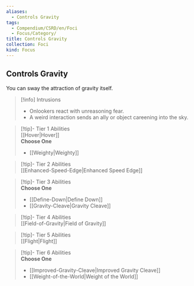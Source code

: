 ```yaml
---
aliases:
  - Controls Gravity
tags:
  - Compendium/CSRD/en/Foci
  - Focus/Category/
title: Controls Gravity
collection: Foci
kind: Focus
---
```

## Controls Gravity  
You can sway the attraction of gravity itself.  

>[!info] Intrusions  
>- Onlookers react with unreasoning fear.  
>- A weird interaction sends an ally or object careening into the sky.  


>[!tip]- Tier 1 Abilities  
> [[Hover|Hover]]  
> **Choose One**  
>- [[Weighty|Weighty]]  


>[!tip]- Tier 2 Abilities  
> [[Enhanced-Speed-Edge|Enhanced Speed Edge]]  


>[!tip]- Tier 3 Abilities  
> **Choose One**  
>- [[Define-Down|Define Down]]  
>- [[Gravity-Cleave|Gravity Cleave]]  


>[!tip]- Tier 4 Abilities  
> [[Field-of-Gravity|Field of Gravity]]  


>[!tip]- Tier 5 Abilities  
> [[Flight|Flight]]  


>[!tip]- Tier 6 Abilities  
> **Choose One**  
>- [[Improved-Gravity-Cleave|Improved Gravity Cleave]]  
>- [[Weight-of-the-World|Weight of the World]]
